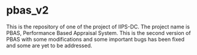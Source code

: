 pbas_v2
=======

This is the repository of one of the project of IIPS-DC. The project name is PBAS, Performance Based Appraisal System. This is the second version of PBAS with some modifications and some important bugs has been fixed and some are yet to be addressed.
